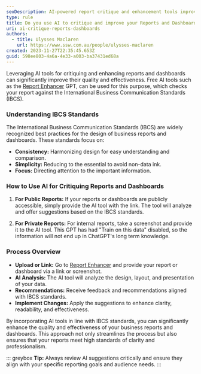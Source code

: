 ```yaml
---
seoDescription: AI-powered report critique and enhancement tools improve report quality and effectiveness by aligning with International Business Communication Standards.
type: rule
title: Do you use AI to critique and improve your Reports and Dashboards?
uri: ai-critique-reports-dashboards
authors:
  - title: Ulysses Maclaren
    url: https://www.ssw.com.au/people/ulysses-maclaren
created: 2023-11-27T22:35:45.653Z
guid: 598ee803-4a6a-4e33-a003-ba37431ed68a
---
```


Leveraging AI tools for critiquing and enhancing reports and dashboards can significantly improve their quality and effectiveness. Free AI tools such as the [Report Enhancer](https://chat.openai.com/g/g-nl3yYvd1D-report-enhancer) GPT, can be used for this purpose, which checks your report against the International Business Communication Standards (IBCS).

<!--endintro-->

### Understanding IBCS Standards

The International Business Communication Standards (IBCS) are widely recognized best practices for the design of business reports and dashboards. These standards focus on:

- **Consistency:** Harmonizing design for easy understanding and comparison.
- **Simplicity:** Reducing to the essential to avoid non-data ink.
- **Focus:** Directing attention to the important information.

### How to Use AI for Critiquing Reports and Dashboards

1. **For Public Reports:** If your reports or dashboards are publicly accessible, simply provide the AI tool with the link. The tool will analyze and offer suggestions based on the IBCS standards.

2. **For Private Reports:** For internal reports, take a screenshot and provide it to the AI tool. This GPT has had "Train on this data" disabled, so the information will not end up in ChatGPT's long term knowledge.

### Process Overview

- **Upload or Link:** Go to [Report Enhancer](https://chat.openai.com/g/g-nl3yYvd1D-report-enhancer) and provide your report or dashboard via a link or screenshot.
- **AI Analysis:** The AI tool will analyze the design, layout, and presentation of your data.
- **Recommendations:** Receive feedback and recommendations aligned with IBCS standards.
- **Implement Changes:** Apply the suggestions to enhance clarity, readability, and effectiveness.

By incorporating AI tools in line with IBCS standards, you can significantly enhance the quality and effectiveness of your business reports and dashboards. This approach not only streamlines the process but also ensures that your reports meet high standards of clarity and professionalism.

::: greybox
**Tip:** Always review AI suggestions critically and ensure they align with your specific reporting goals and audience needs.
:::
